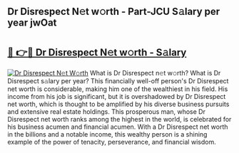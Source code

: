 ## Dr Disrespect N𝚎t w𝚘rth - Part-JCU S𝚊lary per year jwOat

# <h2><a href="http://gc1sx3t.nevu.top/?p=Dr+Disrespect">🔗 👉🔴 Dr Disrespect N𝚎t w𝚘rth - S𝚊lary</a></h2>

[![Dr Disrespect N𝚎t W𝚘rth](https://i.imgur.com/Oavwk0R.jpeg)](http://gc1sx3t.nevu.top/?p=Dr+Disrespect)
What is Dr Disrespect n𝚎t w𝚘rth? What is Dr Disrespect s𝚊lary per year?
This financially well-off person's Dr Disrespect net worth is considerable, making him one of the wealthiest in his field. His income from his job is significant, but it is overshadowed by Dr Disrespect net worth, which is thought to be amplified by his diverse business pursuits and extensive real estate holdings. This prosperous man, whose Dr Disrespect net worth ranks among the highest in the world, is celebrated for his business acumen and financial acumen. With a Dr Disrespect net worth in the billions and a notable income, this wealthy person is a shining example of the power of tenacity, perseverance, and financial wisdom.
